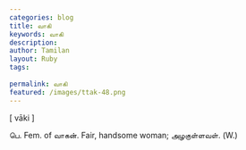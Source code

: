 ```yaml
---
categories: blog
title: வாகி
keywords: வாகி
description: 
author: Tamilan
layout: Ruby
tags: 
 
permalink: வாகி
featured: /images/ttak-48.png
---
```

  
[ vāki ]  
  
பெ. Fem. of வாகன். Fair, handsome woman; அழகுள்ளவள். (W.)